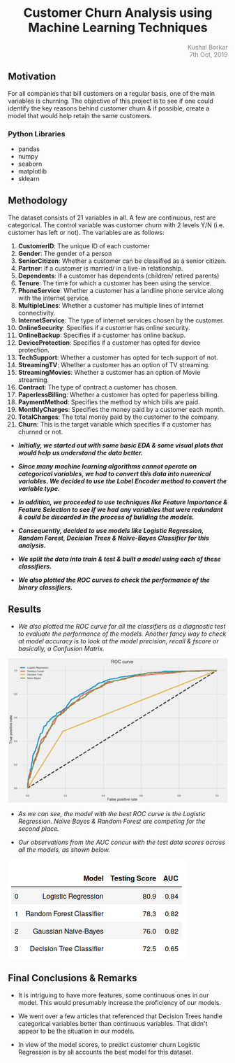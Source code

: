 <h1 align="center"> Customer Churn Analysis using Machine Learning Techniques </h1>
<p align = "right" style="color: gray; font-size:1em;">Kushal Borkar<br>7th Oct, 2019</p>

## Motivation

For all companies that bill customers on a regular basis, one of the main variables is churning. The objective of this project is to see if one could identify the key reasons behind customer churn & if possible, create a model that would help retain the same customers.

### Python Libraries
- pandas
- numpy
- seaborn
- matplotlib
- sklearn

## Methodology

The dataset consists of 21 variables in all. A few are continuous, rest are categorical. The control variable was customer churn with 2 levels Y/N (i.e. customer has left or not). The variables are as follows:

1.	__CustomerID__: 	The unique ID of each customer
2.	__Gender__: 	The gender of a person
3.	__SeniorCitizen__:	Whether a customer can be classified as a senior citizen.
4.	__Partner__: 	If a customer is married/ in a live-in relationship.
5.	__Dependents__:	If a customer has dependents (children/ retired parents)
6.	__Tenure__:	The time for which a customer has been using the service.
7.	__PhoneService__:  	Whether a customer has a landline phone service along with the internet service.
8.	__MultipleLines__:	Whether a customer has multiple lines of internet connectivity.
9.	__InternetService__: 	The type of internet services chosen by the customer.
10.	__OnlineSecurity__: 	Specifies if a customer has online security.
11.	__OnlineBackup__: 	Specifies if a customer has online backup.
12.	__DeviceProtection__: 	Specifies if a customer has opted for device protection.
13.	__TechSupport__: 	Whether a customer has opted for tech support of not.
14.	__StreamingTV__:	Whether a customer has an option of TV streaming.
15.	__StreamingMovies__: 	Whether a customer has an option of Movie streaming.
16.	__Contract__:  	The type of contract a customer has chosen.
17.	__PaperlessBilling__:  	Whether a customer has opted for paperless billing.
18.	__PaymentMethod__: 	Specifies the method by which bills are paid.
19.	__MonthlyCharges__: 	Specifies the money paid by a customer each month.
20.	__TotalCharges__: 	The total money paid by the customer to the company.
21.	__Churn__:  	This is the target variable which specifies if a customer has churned or not.

- ___Initially, we started out with some basic EDA & some visual plots that would help us understand the data better.___

- ___Since many machine learning algorithms cannot operate on categorical variables, we had to convert this data into numerical variables. We decided to use the Label Encoder method to convert the variable type.___

- ___In addition, we proceeded to use techniques like Feature Importance & Feature Selection to see if we had any variables that were redundant & could be discarded in the process of building the models.___

- ___Consequently, decided to use models like Logistic Regression, Random Forest, Decision Trees & Naïve-Bayes Classifier for this analysis.___

- ___We split the data into train & test & built a model using each of these classifiers.___

- ___We also plotted the ROC curves to check the performance of the binary classifiers.___

## Results

- _We also plotted the ROC curve for all the classifiers as a diagnostic test to evaluate the performance of the models. Another fancy way to check at model accuracy is to look at the model precision, recall & fscore or basically, a Confusion Matrix._

![img_1](img/roc_curve_comp.png)

- _As we can see, the model with the best ROC curve is the Logistic Regression. Naïve Bayes & Random Forest are competing for the second place._

- _Our observations from the AUC concur with the test data scores across all the models, as shown below._

<img src="img/res_comp.png" align = "center">

## Final Conclusions & Remarks

- It is intriguing to have more features, some continuous ones in our model. This would presumably increase the proficiency of our models.

- We went over a few articles that referenced that Decision Trees handle categorical variables better than continuous variables. That didn't appear to be the situation in our models.

- In view of the model scores, to predict customer churn Logistic Regression is by all accounts the best model for this dataset.

